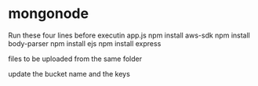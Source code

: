 # mongonode
 
Run these four lines before executin app.js
npm install aws-sdk
npm install body-parser
npm install ejs
npm install express

files to be uploaded from the same folder 

update the bucket name and the keys

